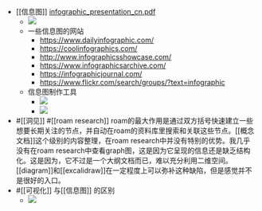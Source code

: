 - [[信息图]]  [infographic_presentation_cn.pdf](hook://file/9MN2ukD67?p=aUNsb3VkflFSZWFkZXJ+TWFyZ2luU3R1ZHkvRG9jdW1lbnRz&n=infographic_presentation_cn.pdf)
    - ![](https://firebasestorage.googleapis.com/v0/b/firescript-577a2.appspot.com/o/imgs%2Fapp%2Fxinyiheng%2Fbr50XPMddU.png?alt=media&token=1e07bea0-e686-48d3-98c6-37707af8b64c)
    - 一些信息图的网站
        - https://www.dailyinfographic.com/
        - https://coolinfographics.com/
        - http://www.infographicsshowcase.com/
        - https://www.infographicsarchive.com/
        - https://infographicjournal.com/
        - https://www.flickr.com/search/groups/?text=infographic
    - 信息图制作工具
        - ![](https://firebasestorage.googleapis.com/v0/b/firescript-577a2.appspot.com/o/imgs%2Fapp%2Fxinyiheng%2F97XuKNLJh-.png?alt=media&token=280f854d-3527-4851-9770-f27c0809bd20)
        - ![](https://firebasestorage.googleapis.com/v0/b/firescript-577a2.appspot.com/o/imgs%2Fapp%2Fxinyiheng%2FTsxCNV53vw.png?alt=media&token=d0adc575-b210-47a1-aa3d-40ada49de3e7)
- #[[洞见]] #[[roam research]] roam的最大作用是通过双方括号快速建立一些想要长期关注的节点，并自动在roam的资料库里搜索和关联这些节点。[[概念文档]]这个级别的内容整理，在roam research中并没有特别的优势。我几乎没有在roam research中查看graph图，这是因为它呈现的信息还是缺乏结构化。这是因为，它不过是一个大纲文档而已，难以充分利用二维空间。[[diagram]]和[[excalidraw]]在一定程度上可以弥补这种缺陷，但是感觉并不是很好的入口。
- #[[可视化]] 与[[信息图]] 的区别
    - ![](https://firebasestorage.googleapis.com/v0/b/firescript-577a2.appspot.com/o/imgs%2Fapp%2Fxinyiheng%2FaPL-3R6gut.png?alt=media&token=10147975-5562-4f29-991f-8e44eb9189a5)
